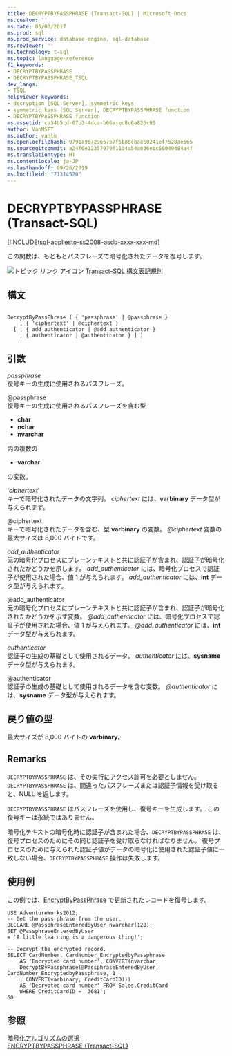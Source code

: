 ```yaml
---
title: DECRYPTBYPASSPHRASE (Transact-SQL) | Microsoft Docs
ms.custom: ''
ms.date: 03/03/2017
ms.prod: sql
ms.prod_service: database-engine, sql-database
ms.reviewer: ''
ms.technology: t-sql
ms.topic: language-reference
f1_keywords:
- DECRYPTBYPASSPHRASE
- DECRYPTBYPASSPHRASE_TSQL
dev_langs:
- TSQL
helpviewer_keywords:
- decryption [SQL Server], symmetric keys
- symmetric keys [SQL Server], DECRYPTBYPASSPHRASE function
- DECRYPTBYPASSPHRASE function
ms.assetid: ca34b5cd-07b3-4dca-b66a-ed8c6a826c95
author: VanMSFT
ms.author: vanto
ms.openlocfilehash: 9791a9672965757f5b86cbae60241ef7528ae565
ms.sourcegitcommit: a24f6e12357979f1134a54a036ebc58049484a4f
ms.translationtype: HT
ms.contentlocale: ja-JP
ms.lasthandoff: 09/26/2019
ms.locfileid: "71314520"
---
```

# <a name="decryptbypassphrase-transact-sql"></a>DECRYPTBYPASSPHRASE (Transact-SQL)
[!INCLUDE[tsql-appliesto-ss2008-asdb-xxxx-xxx-md](../../includes/tsql-appliesto-ss2008-asdb-xxxx-xxx-md.md)]

この関数は、もともとパスフレーズで暗号化されたデータを復号します。  
  
 ![トピック リンク アイコン](../../database-engine/configure-windows/media/topic-link.gif "トピック リンク アイコン") [Transact-SQL 構文表記規則](../../t-sql/language-elements/transact-sql-syntax-conventions-transact-sql.md)  
  
## <a name="syntax"></a>構文  
  
```  
  
DecryptByPassPhrase ( { 'passphrase' | @passphrase }   
    , { 'ciphertext' | @ciphertext }  
  [ , { add_authenticator | @add_authenticator }  
    , { authenticator | @authenticator } ] )  
```  
  
## <a name="arguments"></a>引数  
 *passphrase*  
復号キーの生成に使用されるパスフレーズ。  
  
 @passphrase  
復号キーの生成に使用されるパスフレーズを含む型

+ **char**
+ **nchar**
+ **nvarchar**

内の複数の

+ **varchar**

の変数。  
  
'*ciphertext*'  
キーで暗号化されたデータの文字列。 *ciphertext* には、**varbinary** データ型が与えられます。  
 
@ciphertext  
キーで暗号化されたデータを含む、型 **varbinary** の変数。 *\@ciphertext* 変数の最大サイズは 8,000 バイトです。  
  
*add_authenticator*  
元の暗号化プロセスにプレーンテキストと共に認証子が含まれ、認証子が暗号化されたかどうかを示します。 *add_authenticator* には、暗号化プロセスで認証子が使用された場合、値 1 が与えられます。 *add_authenticator* には、**int** データ型が与えられます。  
  
@add_authenticator  
元の暗号化プロセスにプレーンテキストと共に認証子が含まれ、認証子が暗号化されたかどうかを示す変数。 *\@add_authenticator* には、暗号化プロセスで認証子が使用された場合、値 1 が与えられます。 *\@add_authenticator* には、**int** データ型が与えられます。  

*authenticator*  
認証子の生成の基礎として使用されるデータ。 *authenticator* には、**sysname** データ型が与えられます。  
  
@authenticator  
認証子の生成の基礎として使用されるデータを含む変数。 *\@authenticator* には、**sysname** データ型が与えられます。  
  
## <a name="return-types"></a>戻り値の型  
最大サイズが 8,000 バイトの **varbinary**。  
  
## <a name="remarks"></a>Remarks  
`DECRYPTBYPASSPHRASE` は、その実行にアクセス許可を必要としません。 `DECRYPTBYPASSPHRASE` は、間違ったパスフレーズまたは認証子情報を受け取ると、NULL を返します。  
  
`DECRYPTBYPASSPHRASE` はパスフレーズを使用し、復号キーを生成します。 この復号キーは永続ではありません。  
  
暗号化テキストの暗号化時に認証子が含まれた場合、`DECRYPTBYPASSPHRASE` は、復号プロセスのためにその同じ認証子を受け取らなければなりません。 復号プロセスのために与えられた認証子値がデータの暗号化に使用された認証子値に一致しない場合、`DECRYPTBYPASSPHRASE` 操作は失敗します。  
  
## <a name="examples"></a>使用例  
この例では、[EncryptByPassPhrase](../../t-sql/functions/encryptbypassphrase-transact-sql.md) で更新されたレコードを復号します。  
  
```  
USE AdventureWorks2012;  
-- Get the pass phrase from the user.  
DECLARE @PassphraseEnteredByUser nvarchar(128);  
SET @PassphraseEnteredByUser   
= 'A little learning is a dangerous thing!';  
  
-- Decrypt the encrypted record.  
SELECT CardNumber, CardNumber_EncryptedbyPassphrase   
    AS 'Encrypted card number', CONVERT(nvarchar,  
    DecryptByPassphrase(@PassphraseEnteredByUser, CardNumber_EncryptedbyPassphrase, 1   
    , CONVERT(varbinary, CreditCardID)))  
    AS 'Decrypted card number' FROM Sales.CreditCard   
    WHERE CreditCardID = '3681';  
GO  
```  
  
## <a name="see-also"></a>参照  
 [暗号化アルゴリズムの選択](../../relational-databases/security/encryption/choose-an-encryption-algorithm.md)   
 [ENCRYPTBYPASSPHRASE &#40;Transact-SQL&#41;](../../t-sql/functions/encryptbypassphrase-transact-sql.md)  
  
  
